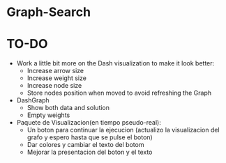 # Graph-Search

# TO-DO
- Work a little bit more on the Dash visualization to make it look better:
  - Increase arrow size
  - Increase weight size
  - Increase node size
  - Store nodes position when moved to avoid refreshing the Graph
- DashGraph
  - Show both data and solution
  - Empty weights
- Paquete de Visualizacion(en tiempo pseudo-real):
  - Un boton para continuar la ejecucion (actualizo la visualizacion del grafo y espero hasta que se pulse el boton)
  - Dar colores y cambiar el texto del botom
  - Mejorar la presentacion del boton y el texto